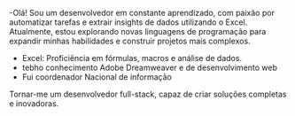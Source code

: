 -Olá! Sou um desenvolvedor em constante aprendizado, com paixão por automatizar tarefas e extrair insights de dados utilizando o Excel. Atualmente, estou explorando novas linguagens de programação para expandir minhas habilidades e construir projetos mais complexos.

* Excel: Proficiência em fórmulas, macros e análise de dados.
* tebho conhecimento Adobe Dreamweaver e de desenvolvimento web
* Fui coordenador Nacional de informação

Tornar-me um desenvolvedor full-stack, capaz de criar soluções completas e inovadoras.


<!---
Waldirlando/Waldirlando is a ✨ special ✨ repository because its `README.md` (this file) appears on your GitHub profile.
You can click the Preview link to take a look at your changes.
--->
